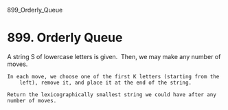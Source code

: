899_Orderly_Queue
# 899. Orderly Queue

A string S of lowercase letters is given.  Then, we may make any number of
        moves.

    In each move, we choose one of the first K letters (starting from the
        left), remove it, and place it at the end of the string.

    Return the lexicographically smallest string we could have after any number of moves.